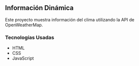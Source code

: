 ## Información Dinámica

Este proyecto muestra información del clima utilizando la API de OpenWeatherMap.

### Tecnologías Usadas

- HTML
- CSS
- JavaScript
